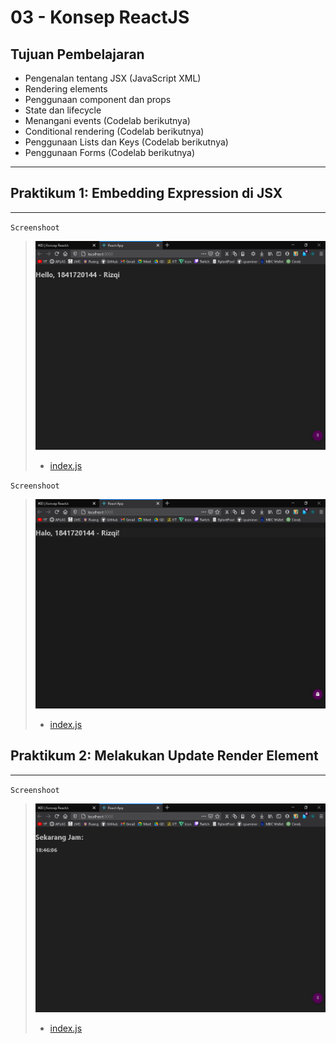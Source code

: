 # 03 - Konsep ReactJS

## Tujuan Pembelajaran
- Pengenalan tentang JSX (JavaScript XML)
- Rendering elements
- Penggunaan component dan props
- State dan lifecycle
- Menangani events (Codelab berikutnya)
- Conditional rendering (Codelab berikutnya)
- Penggunaan Lists dan Keys (Codelab berikutnya)
- Penggunaan Forms (Codelab berikutnya)


***


## Praktikum 1: Embedding Expression di JSX 

***

`Screenshoot`
>![prak1.1](img/prak1/1.1.png)
>* [index.js](../../src/03_Konsep_ReactJS/praktikum1/1.1/index.js)

`Screenshoot`
>![prak1.2](img/prak1/1.2.png)
>* [index.js](../../src/03_Konsep_ReactJS/praktikum1/1.2/index.js)



## Praktikum 2: Melakukan Update Render Element

***

`Screenshoot`
>![prak2](img/prak2/1.1.png)
>* [index.js](../../src/3_Konsep_ReactJS/praktikum2/index.js)